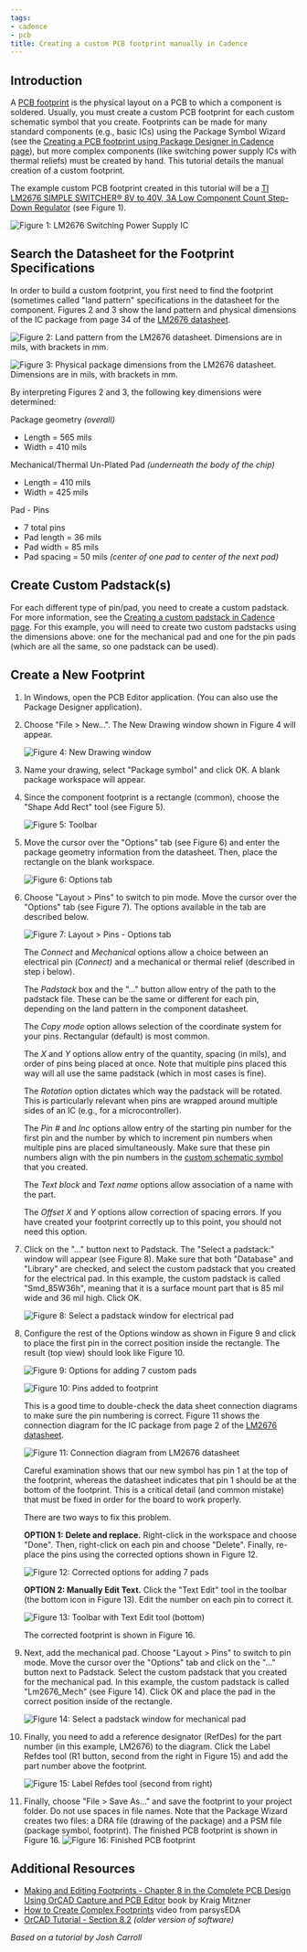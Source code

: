 ```yaml
---
tags:
- cadence
- pcb
title: Creating a custom PCB footprint manually in Cadence
---
```


## Introduction

A [PCB footprint](https://en.wikipedia.org/wiki/Footprint_(electronics)) is the physical layout on a PCB to which a component is soldered. Usually, you must create a custom PCB footprint for each custom schematic symbol that you create. Footprints can be made for many standard components (e.g., basic ICs) using the Package Symbol Wizard (see the [Creating a PCB footprint using Package Designer in Cadence page](creating-a-custom-pcb-footprint-using-package-designer-in-cadence.html)), but more complex components (like switching power supply ICs with thermal reliefs) must be created by hand. This tutorial details the manual creation of a custom footprint.

The example custom PCB footprint created in this tutorial will be a [TI LM2676 SIMPLE SWITCHER® 8V to 40V, 3A Low Component Count Step-Down Regulator](http://www.ti.com/product/lm2676) (see Figure 1).

![Figure 1: LM2676 Switching Power Supply IC](/larger/image0096.jpg)
       
  
## Search the Datasheet for the Footprint Specifications

In order to build a custom footprint, you first need to find the footprint (sometimes called "land pattern" specifications in the datasheet for the component. Figures 2 and 3 show the land pattern and physical dimensions of the IC package from page 34 of the [LM2676 datasheet](http://www.ti.com/lit/ds/symlink/lm2676.pdf).

![Figure 2: Land pattern from the LM2676 datasheet. Dimensions are in mils, with brackets in mm.](/larger/image0097.png)

![Figure 3: Physical package dimensions from the LM2676 datasheet. Dimensions are in mils, with brackets in mm.](/larger/image0098.png)
   
  
By interpreting Figures 2 and 3, the following key dimensions were determined:

Package geometry *(overall)*

-   Length = 565 mils
-   Width = 410 mils

Mechanical/Thermal Un-Plated Pad *(underneath the body of the chip)*

-   Length = 410 mils
-   Width = 425 mils

Pad - Pins

-   7 total pins
-   Pad length = 36 mils
-   Pad width = 85 mils
-   Pad spacing = 50 mils *(center of one pad to center of the next pad)*


## Create Custom Padstack(s)

For each different type of pin/pad, you need to create a custom padstack. For more information, see the [Creating a custom padstack in Cadence page](creating-a-custom-padstack-in-cadence.html). For this example, you will need to create two custom padstacks using the dimensions above: one for the mechanical pad and one for the pin pads (which are all the same, so one padstack can be used).

## Create a New Footprint

1.  In Windows, open the PCB Editor application. (You can also use the Package Designer application).
1.  Choose "File > New...". The New Drawing window shown in Figure 4 will appear.

     ![Figure 4: New Drawing window](/larger/image0099.png)

1.  Name your drawing, select "Package symbol" and click OK. A blank package workspace will appear.

1.  Since the component footprint is a rectangle (common), choose the "Shape Add Rect" tool (see Figure 5).

    ![Figure 5: Toolbar](/larger/image0100.png)

1.  Move the cursor over the "Options" tab (see Figure 6) and enter the package geometry information from the datasheet. Then, place the rectangle on the blank workspace.

    ![Figure 6: Options tab](/larger/image0101.png)

1.  Choose "Layout > Pins" to switch to pin mode. Move the cursor over the "Options" tab (see Figure 7). The options available in the tab are described below.

    ![Figure 7: Layout > Pins - Options tab](/larger/image0102.png)

    The *Connect* and *Mechanical* options allow a choice between an electrical pin (*Connect)* and a mechanical or thermal relief (described in step i below).

    The *Padstack* box and the "..." button allow entry of the path to the padstack file. These can be the same or different for each pin, depending on the land pattern in the component datasheet.

    The *Copy mode* option allows selection of the coordinate system for your pins. Rectangular (default) is most common.

    The *X* and *Y* options allow entry of the quantity, spacing (in mils), and order of pins being placed at once. Note that multiple pins placed this way will all use the same padstack (which in most cases is fine).

    The *Rotation* option dictates which way the padstack will be rotated. This is particularly relevant when pins are wrapped around multiple sides of an IC (e.g., for a microcontroller).

    The *Pin #* and *Inc* options allow entry of the starting pin number for the first pin and the number by which to increment pin numbers when multiple pins are placed simultaneously. Make sure that these pin numbers align with the pin numbers in the [custom schematic symbol](creating-a-custom-schematic-symbol-in-cadence.html) that you created.

    The *Text block* and *Text name* options allow association of a name with the part.

    The *Offset X* and *Y* options allow correction of spacing errors. If you have created your footprint correctly up to this point, you should not need this option.

1.  Click on the "..." button next to Padstack. The "Select a padstack:" window will appear (see Figure 8). Make sure that both "Database" and "Library" are checked, and select the custom padstack that you created for the electrical pad. In this example, the custom padstack is called "Smd_85W36h", meaning that it is a surface mount part that is 85 mil wide and 36 mil high. Click OK.

    ![Figure 8: Select a padstack window for electrical pad](/larger/image0103.png)
              
  
1.  Configure the rest of the Options window as shown in Figure 9 and click to place the first pin in the correct position inside the rectangle. The result (top view) should look like Figure 10.

    ![ Figure 9: Options for adding 7 custom pads](/larger/image0104.png)

    ![Figure 10: Pins added to footprint](/larger/image0105.png)
                    

    This is a good time to double-check the data sheet connection diagrams to make sure the pin numbering is correct. Figure 11 shows the connection diagram for the IC package from page 2 of the [LM2676 datasheet](http://www.ti.com/lit/ds/symlink/lm2676.pdf).

     ![Figure 11: Connection diagram from LM2676 datasheet](/larger/image0106.png)
               
      
    Careful examination shows that our new symbol has pin 1 at the top of the footprint, whereas the datasheet indicates that pin 1 should be at the bottom of the footprint. This is a critical detail (and common mistake) that must be fixed in order for the board to work properly.

    There are two ways to fix this problem.

    **OPTION 1:** **Delete and replace.** Right-click in the workspace and choose "Done". Then, right-click on each pin and choose "Delete". Finally, re-place the pins using the corrected options shown in Figure 12.

    ![Figure 12: Corrected options for adding 7 pads](/larger/image0107.png)
         
    **OPTION 2: Manually Edit Text.** Click the "Text Edit" tool in the toolbar (the bottom icon in Figure 13). Edit the number on each pin to correct it.

    ![Figure 13: Toolbar with Text Edit tool (bottom)](/larger/image0108.png)

    The corrected footprint is shown in Figure 16.

1.  Next, add the mechanical pad. Choose "Layout > Pins" to switch to pin mode. Move the cursor over the "Options" tab and click on the "..." button next to Padstack. Select the custom padstack that you created for the mechanical pad. In this example, the custom padstack is called "Lm2676_Mech" (see Figure 14). Click OK and place the pad in the correct position inside of the rectangle.

    ![Figure 14: Select a padstack window for mechanical pad](/larger/image0109.png)
              
  
1.  Finally, you need to add a reference designator (RefDes) for the part number (in this example, LM2676) to the diagram. Click the Label Refdes tool (R1 button, second from the right in Figure 15) and add the part number above the footprint.

    ![Figure 15: Label Refdes tool (second from right)](/larger/image0110.png)
                
  
1.  Finally, choose "File > Save As..." and save the footprint to your project folder. Do not use spaces in file names. Note that the Package Wizard creates two files: a DRA file (drawing of the package) and a PSM file (package symbol, footprint). The finished PCB footprint is shown in Figure 16.
    ![Figure 16: Finished PCB footprint](/larger/image0111.png)
  
## Additional Resources

-   [Making and Editing Footprints - Chapter 8 in the Complete PCB Design Using OrCAD Capture and PCB Editor](http://search.ebscohost.com.ezproxy1.lib.asu.edu/login.aspx?direct=true&db=nlebk&AN=249296&site=ehost-live&ebv=EB&ppid=pp_v) book by Kraig Mitzner
-   [How to Create Complex Footprints](https://www.youtube.com/watch?v=wfCM0Ho8IE0) video from parsysEDA
-   [OrCAD Tutorial - Section 8.2](https://drive.google.com/a/asu.edu/file/d/0ByRWb7dgVD-rX3VWTWxLNjdsRWs/edit) *(older version of software)*


*Based on a tutorial by Josh Carroll*
